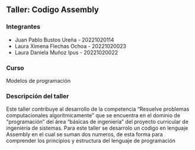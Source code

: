 ## Taller: Codigo Assembly 

### Integrantes 
- Juan Pablo Bustos Ureña - 20221020114
- Laura Ximena Flechas Ochoa - 20221020023
- Laura Daniela Muñoz Ipus - 20221020022

### Curso 
Modelos de programación
  
### Descripción del taller

Este taller contribuye al desarrollo de la competencia “Resuelve problemas computacionales algorítmicamente” que se encuentra en el  dominio de “programación” del área “básicas de ingeniería” del proyecto curricular de ingeniería de sistemas.
Para este taller se desarrolo un codigo en lenguaje Assembly en el cual se suman dos numeros, de esta forma para comprender los principios y estructura del lenguaje de programación 





